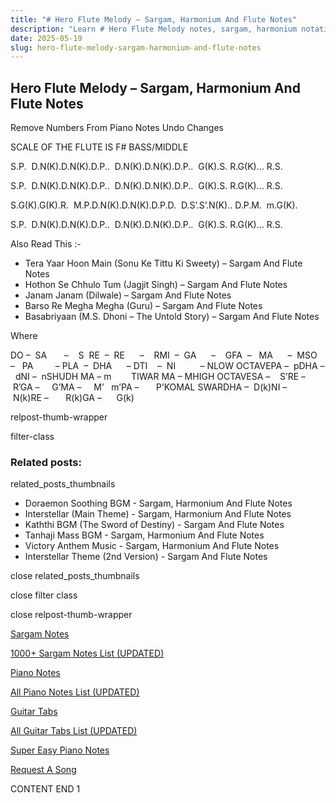 ```yaml
---
title: "# Hero Flute Melody – Sargam, Harmonium And Flute Notes"
description: "Learn # Hero Flute Melody notes, sargam, harmonium notations and flute notes. Easy step-by-step tutorial for beginners."
date: 2025-05-19
slug: hero-flute-melody-sargam-harmonium-and-flute-notes
---
```


## Hero Flute Melody – Sargam, Harmonium And Flute Notes

Remove Numbers From Piano Notes
Undo Changes

SCALE OF THE FLUTE IS F# BASS/MIDDLE

S.P.  D.N(K).D.N(K).D.P..  D.N(K).D.N(K).D.P..  G(K).S. R.G(K)… R.S.

S.P.  D.N(K).D.N(K).D.P..  D.N(K).D.N(K).D.P..  G(K).S. R.G(K)… R.S.

S.G(K).G(K).R.  M.P.D.N(K).D.N(K).D.P.D.  D.S’.S’.N(K).. D.P.M.  m.G(K).

S.P.  D.N(K).D.N(K).D.P..  D.N(K).D.N(K).D.P..  G(K).S. R.G(K)… R.S.



Also Read This :-



* Tera Yaar Hoon Main (Sonu Ke Tittu Ki Sweety) – Sargam And Flute Notes
* Hothon Se Chhulo Tum (Jagjit Singh) – Sargam And Flute Notes
* Janam Janam (Dilwale) – Sargam And Flute Notes
* Barso Re Megha Megha (Guru) – Sargam And Flute Notes
* Basabriyaan (M.S. Dhoni – The Untold Story) – Sargam And Flute Notes

Where



DO –  SA       –    S  RE  –  RE      –    RMI  –  GA      –    GFA  –   MA      –  MSO  –   PA         – PLA  –  DHA      – DTI    –  NI          – NLOW OCTAVEPA –  pDHA –  dNI –  nSHUDH MA – m        TIWAR MA – MHIGH OCTAVESA –    S’RE –     R’GA –     G’MA –     M’   m’PA –       P’KOMAL SWARDHA –  D(k)NI –       N(k)RE –       R(k)GA –      G(k)



relpost-thumb-wrapper

filter-class

### Related posts:

related_posts_thumbnails

* Doraemon Soothing BGM - Sargam, Harmonium And Flute Notes
* Interstellar (Main Theme) - Sargam, Harmonium And Flute Notes
* Kaththi BGM (The Sword of Destiny) - Sargam And Flute Notes
* Tanhaji Mass BGM - Sargam, Harmonium And Flute Notes
* Victory Anthem Music - Sargam, Harmonium And Flute Notes
* Interstellar Theme (2nd Version) - Sargam And Flute Notes

close related_posts_thumbnails

close filter class

close relpost-thumb-wrapper

[Sargam Notes](/sargam-notes.html)

[1000+ Sargam Notes List (UPDATED)](/all-songs-list-sargam-notes.html)

[Piano Notes](/piano-notes.html)

[All Piano Notes List (UPDATED)](/all-songs-list-piano-notes.html)

[Guitar Tabs](/guitar-tabs.html)

[All Guitar Tabs List (UPDATED)](/all-songs-list-guitar-tabs.html)

[Super Easy Piano Notes](https://studywall.in/)

[Request A Song](/request-a-song.html)

CONTENT END 1

